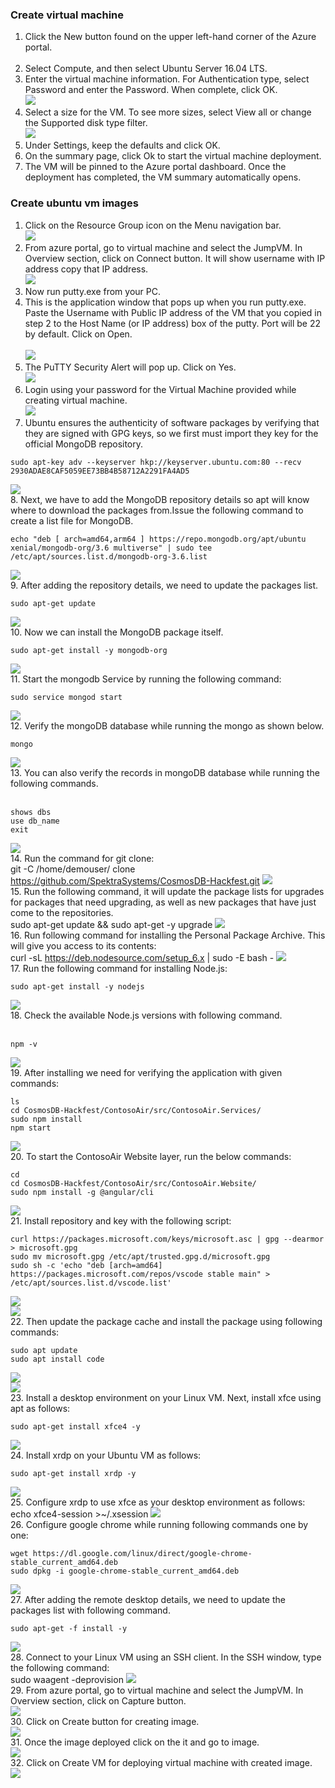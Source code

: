 ### Create virtual machine
1.	Click the New button found on the upper left-hand corner of the Azure portal.<br/><br/>
2.	Select Compute, and then select Ubuntu Server 16.04 LTS.<br/>
3.	Enter the virtual machine information. For Authentication type, select Password and enter the Password. When complete, click OK.<br/>
<img src="images/vm1.png"/><br/>
4.	Select a size for the VM. To see more sizes, select View all or change the Supported disk type filter.<br/>
<img src="images/vm2.png"/><br/>
5.	Under Settings, keep the defaults and click OK.<br/>
6.	On the summary page, click Ok to start the virtual machine deployment.<br/>
7.	The VM will be pinned to the Azure portal dashboard. Once the deployment has completed, the VM summary automatically opens.<br/>

### Create ubuntu vm images 
1.	Click on the Resource Group icon on the Menu navigation bar.<br/>
<img src="images/image1.png"/><br/>
2.	From azure portal, go to virtual machine and select the JumpVM. In Overview section, click on Connect button. It will show username with IP address copy that IP address.<br/>
<img src="images/image2.png"/><br/>
3.	Now run putty.exe from your PC.
4.	This is the application window that pops up when you run putty.exe. Paste the Username with Public IP address of the VM that you copied in step 2 to the Host Name (or IP address) box of the putty. Port will be 22 by default. Click on Open.<br/><br/>
<img src="images/image3.jpg"/><br/>
5.	The PuTTY Security Alert will pop up. Click on Yes.<br/>
<img src="images/image4.jpg"/><br/>
6.	Login using your password for the Virtual Machine provided while creating virtual machine.<br/>
<img src="images/image5.jpg"/><br/>
7.	Ubuntu ensures the authenticity of software packages by verifying that they are signed with GPG keys, so we first must import they key for the official MongoDB repository.<br/>
```
sudo apt-key adv --keyserver hkp://keyserver.ubuntu.com:80 --recv 2930ADAE8CAF5059EE73BB4B58712A2291FA4AD5
```
<img src="images/module.jpg"/><br/>
8.	Next, we have to add the MongoDB repository details so apt will know where to download the packages from.Issue the following command to create a list file for MongoDB.<br/>
```
echo "deb [ arch=amd64,arm64 ] https://repo.mongodb.org/apt/ubuntu xenial/mongodb-org/3.6 multiverse" | sudo tee /etc/apt/sources.list.d/mongodb-org-3.6.list
```
<img src="images/custom.jpg"/><br/>
9.	After adding the repository details, we need to update the packages list.<br/>
```
sudo apt-get update
```
<img src="images/custom1.jpg"/><br/>
10.	Now we can install the MongoDB package itself.<br/>
```
sudo apt-get install -y mongodb-org
```
<img src="images/module.jpg"/><br/>
11.	 Start the mongodb Service by running the following command:<br/>
```
sudo service mongod start
```
<img src="images/module.jpg"/><br/>
12.	 Verify the mongoDB database while running the mongo as shown below.<br/>
```
mongo
```
<img src="images/module.jpg"/><br/>
13.	You can also verify the records in mongoDB database while running the following commands.<br/><br/>
```
shows dbs
use db_name
exit
```
<img src="images/module.jpg"/><br/> 
14.	Run the command for git clone:<br/>
git -C /home/demouser/ clone https://github.com/SpektraSystems/CosmosDB-Hackfest.git
<img src="images/module.jpg"/><br/>
15.	Run the following command, it will update the package lists for upgrades for packages that need upgrading, as well as new packages that have just come to the repositories.<br/>
sudo apt-get update && sudo apt-get -y upgrade
<img src="images/module.jpg"/><br/>
16.	Run following command for installing the Personal Package Archive. This will give you access to its contents:<br/>
curl -sL https://deb.nodesource.com/setup_6.x | sudo -E bash -
<img src="images/module.jpg"/><br/>
17.	Run the following command for installing Node.js:<br/>
```
sudo apt-get install -y nodejs
```
<img src="images/module.jpg"/><br/>
18.	Check the available Node.js versions with following command.<br/><br/>
```
npm -v
```
<img src="images/module.jpg"/><br/>
19.	After installing we need for verifying the application with given commands:<br/>
```
ls
cd CosmosDB-Hackfest/ContosoAir/src/ContosoAir.Services/
sudo npm install
npm start
```
<img src="images/module.jpg"/><br/>
20.	To start the ContosoAir Website layer, run the below commands:<br/>
```
cd
cd CosmosDB-Hackfest/ContosoAir/src/ContosoAir.Website/
sudo npm install -g @angular/cli
```
<img src="images/module.jpg"/><br/>
21.	Install repository and key with the following script:<br/>
```
curl https://packages.microsoft.com/keys/microsoft.asc | gpg --dearmor > microsoft.gpg
sudo mv microsoft.gpg /etc/apt/trusted.gpg.d/microsoft.gpg
sudo sh -c 'echo "deb [arch=amd64] https://packages.microsoft.com/repos/vscode stable main" > /etc/apt/sources.list.d/vscode.list'
```
<img src="images/module.jpg"/><br/>
<img src="images/module.jpg"/><br/>
22.	Then update the package cache and install the package using following commands:<br/>
```
sudo apt update
sudo apt install code
```
<img src="images/installcode.jpg"/><br/>
<img src="images/installcode.jpg"/><br/>
23.	Install a desktop environment on your Linux VM. Next, install xfce using apt as follows: <br/>
```
sudo apt-get install xfce4 -y
```
<img src="images/module.jpg"/><br/>
24.	Install xrdp on your Ubuntu VM as follows:<br/>
```
sudo apt-get install xrdp -y
```
<img src="images/module.jpg"/><br/>
25.	Configure xrdp to use xfce as your desktop environment as follows:<br/>
echo xfce4-session >~/.xsession
<img src="images/module.jpg"/><br/>
26.	Configure google chrome while running following commands one by one:<br/>
```
wget https://dl.google.com/linux/direct/google-chrome-stable_current_amd64.deb
sudo dpkg -i google-chrome-stable_current_amd64.deb
```
<img src="images/module.jpg"/><br/>
27.	 After adding the remote desktop details, we need to update the packages list with following command.<br/>
```
sudo apt-get -f install -y
```
<img src="images/module.jpg"/><br/>
28.	Connect to your Linux VM using an SSH client. In the SSH window, type the following command:<br/>
sudo waagent -deprovision
<img src="images/module.jpg"/><br/>
29.	From azure portal, go to virtual machine and select the JumpVM. In Overview section, click on Capture button.<br/>
<img src="images/module.jpg"/><br/>
30.	 Click on Create button for creating image.<br/>
<img src="images/module.jpg"/><br/>
31.	 Once the image deployed click on the it and go to image.<br/>
<img src="images/module.jpg"/><br/>
32.	Click on Create VM for deploying virtual machine with created image.<br/>
<img src="images/module.jpg"/><br/>
